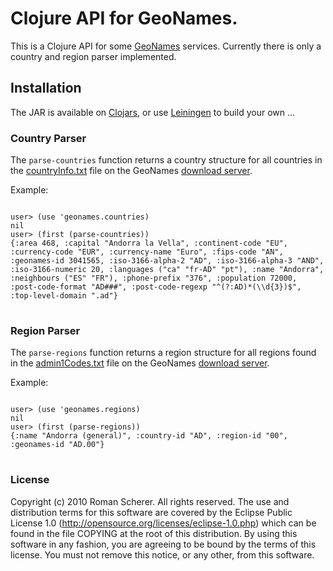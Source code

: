 # Clojure API for GeoNames.

This is a Clojure API for some [GeoNames](http://www.geonames.org)
services. Currently there is only a country and region parser
implemented.

## Installation

The JAR is available on [Clojars](http://clojars.org/geonames), or use
[Leiningen](http://github.com/technomancy/leiningen) to build your own
...

### Country Parser

The `parse-countries` function returns a country structure for all
countries in the
[countryInfo.txt](http://download.geonames.org/export/dump/countryInfo.txt)
file on the GeoNames [download
server](http://download.geonames.org/export/dump/).

Example:
<pre>
<code>
user> (use 'geonames.countries)
nil
user> (first (parse-countries))
{:area 468, :capital "Andorra la Vella", :continent-code "EU",
:currency-code "EUR", :currency-name "Euro", :fips-code "AN",
:geonames-id 3041565, :iso-3166-alpha-2 "AD", :iso-3166-alpha-3 "AND",
:iso-3166-numeric 20, :languages ("ca" "fr-AD" "pt"), :name "Andorra",
:neighbours ("ES" "FR"), :phone-prefix "376", :population 72000,
:post-code-format "AD###", :post-code-regexp "^(?:AD)*(\\d{3})$",
:top-level-domain ".ad"}
</code>
</pre>

### Region Parser

The `parse-regions` function returns a region structure for all
regions found in the
[admin1Codes.txt](http://download.geonames.org/export/dump/admin1Codes.txt)
file on the GeoNames [download
server](http://download.geonames.org/export/dump/).

Example:
<pre>
<code>
user> (use 'geonames.regions)
nil
user> (first (parse-regions))
{:name "Andorra (general)", :country-id "AD", :region-id "00", :geonames-id "AD.00"}
</code>
</pre>

### License

Copyright (c) 2010 Roman Scherer. All rights reserved. The use and
distribution terms for this software are covered by the Eclipse Public
License 1.0 (http://opensource.org/licenses/eclipse-1.0.php) which can
be found in the file COPYING at the root of this distribution. By
using this software in any fashion, you are agreeing to be bound by
the terms of this license.  You must not remove this notice, or any
other, from this software.
